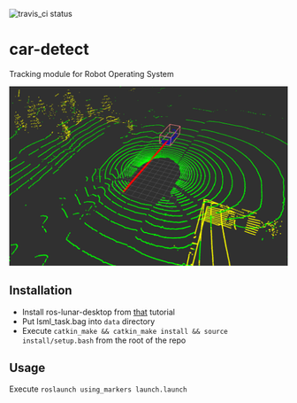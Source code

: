 ![travis_ci status](https://travis-ci.org/demikandr/car-detect.svg?branch=master)

# car-detect
Tracking module for Robot Operating System

![screenshot](https://github.com/demikandr/car-detect/raw/master/sample.png)

## Installation

* Install ros-lunar-desktop from [that](http://wiki.ros.org/lunar/Installation/Ubuntu) tutorial
* Put lsml_task.bag into `data` directory
* Execute `catkin_make && catkin_make install && source install/setup.bash` from the root of the repo

## Usage

Execute `roslaunch using_markers launch.launch`

